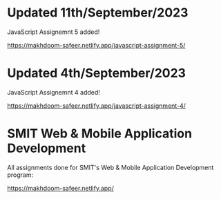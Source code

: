 # Updated 11th/September/2023
JavaScript Assignemnt 5 added!

https://makhdoom-safeer.netlify.app/javascript-assignment-5/

# Updated 4th/September/2023
JavaScript Assignemnt 4 added!

https://makhdoom-safeer.netlify.app/javascript-assignment-4/

# SMIT Web & Mobile Application Development
All assignments done for SMIT's Web & Mobile Application Development program:

https://makhdoom-safeer.netlify.app/

